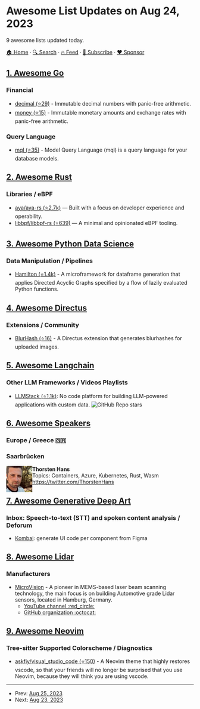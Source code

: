 # Awesome List Updates on Aug 24, 2023

9 awesome lists updated today.

[🏠 Home](/README.md) · [🔍 Search](https://www.trackawesomelist.com/search/) · [🔥 Feed](https://www.trackawesomelist.com/rss.xml) · [📮 Subscribe](https://trackawesomelist.us17.list-manage.com/subscribe?u=d2f0117aa829c83a63ec63c2f&id=36a103854c) · [❤️  Sponsor](https://github.com/sponsors/theowenyoung)



## [1. Awesome Go](/content/avelino/awesome-go/README.md)

### Financial

*   [decimal (⭐29)](https://github.com/govalues/decimal) - Immutable decimal numbers with panic-free arithmetic.
*   [money (⭐15)](https://github.com/govalues/money) - Immutable monetary amounts and exchange rates with panic-free arithmetic.

### Query Language

*   [mql (⭐35)](https://github.com/hashicorp/mql) - Model Query Language (mql) is a query language for your database models.

## [2. Awesome Rust](/content/rust-unofficial/awesome-rust/README.md)

### Libraries / eBPF

*   [aya/aya-rs (⭐2.7k)](https://github.com/aya-rs/aya) — Built with a focus on developer experience and operability.
*   [libbpf/libbpf-rs (⭐639)](https://github.com/libbpf/libbpf-rs) — A minimal and opinionated eBPF tooling.

## [3. Awesome Python Data Science](/content/krzjoa/awesome-python-data-science/README.md)

### Data Manipulation / Pipelines

*   [Hamilton (⭐1.4k)](https://github.com/DAGWorks-Inc/hamilton) - A microframework for dataframe generation that applies Directed Acyclic Graphs specified by a flow of lazily evaluated Python functions.

## [4. Awesome Directus](/content/directus-community/awesome-directus/README.md)

### Extensions / Community

*   [BlurHash (⭐16)](https://github.com/pixielabs/directus-extension-blurhash/) - A Directus extension that generates blurhashes for uploaded images.

## [5. Awesome Langchain](/content/kyrolabs/awesome-langchain/README.md)

### Other LLM Frameworks / Videos Playlists

*   [LLMStack (⭐1.1k)](https://github.com/trypromptly/LLMStack): No code platform for building LLM-powered applications with custom data. ![GitHub Repo stars](https://img.shields.io/github/stars/trypromptly/LLMStack?style=social)

## [6. Awesome Speakers](/content/karlhorky/awesome-speakers/README.md)

### Europe / Greece 🇬🇷

### Saarbrücken

<img src="https://github.com/karlhorky/awesome-speakers/raw/main/./avatars/ThorstenHans" height="70px" width="70px" align="left" alt="" />

**Thorsten Hans**\
Topics: Containers, Azure, Kubernetes, Rust, Wasm\
<https://twitter.com/ThorstenHans>

## [7. Awesome Generative Deep Art](/content/filipecalegario/awesome-generative-deep-art/README.md)

### Inbox: Speech-to-text (STT) and spoken content analysis / Deforum

*   [Kombai](https://kombai.com/): generate UI code per component from Figma

## [8. Awesome Lidar](/content/szenergy/awesome-lidar/README.md)

### Manufacturers

*   [MicroVision](https://microvision.com/) - A pioneer in MEMS-based laser beam scanning technology, the main focus is on building Automotive grade Lidar sensors, located in Hamburg, Germany.
    *   [YouTube channel :red\_circle:](https://www.youtube.com/user/mvisvideo)
    *   [GitHub organization :octocat:](https://github.com/MicroVision-Inc)

## [9. Awesome Neovim](/content/rockerBOO/awesome-neovim/README.md)

### Tree-sitter Supported Colorscheme / Diagnostics

*   [askfiy/visual\_studio\_code (⭐150)](https://github.com/askfiy/visual_studio_code) - A Neovim theme that highly restores vscode, so that your friends will no longer be surprised that you use Neovim, because they will think you are using vscode.

---

- Prev: [Aug 25, 2023](/content/2023/08/25/README.md)
- Next: [Aug 23, 2023](/content/2023/08/23/README.md)